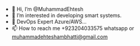 - 👋 Hi, I’m @MuhammadEhtesh
- 👀 I’m interested in developing smart systems.
- 🌱 DevOps Expert Azure/AWS...
- 📫 How to reach me +923204033575 whatsapp or muhammadehteshambhatti@gmail.com

<!---
MuhammadEhtesh/MuhammadEhtesh is a ✨ special ✨ repository because its `README.md` (this file) appears on your GitHub profile.
You can click the Preview link to take a look at your changes.
--->
